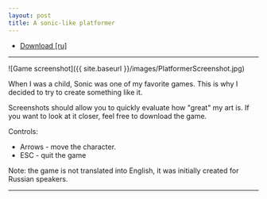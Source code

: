 ```yaml
---
layout: post
title: A sonic-like platformer
---
```


- [Download [ru]](https://drive.google.com/open?id=0B0wvbicW8OQIM296X3l1cUdtREE)

___

![Game screenshot]({{ site.baseurl }}/images/PlatformerScreenshot.jpg)

When I was a child, Sonic was one of my favorite games. This is why I decided to try to create something like it.

Screenshots should allow you to quickly evaluate how "great" my art is.
If you want to look at it closer, feel free to download the game.

Controls:

- Arrows - move the character.
- ESC - quit the game

Note: the game is not translated into English, it was initially created for Russian speakers.

___

